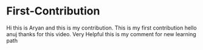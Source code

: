 # First-Contribution
Hi this is Aryan and this is my contribution.
This is my first contribution
hello anuj thanks for this video. Very Helpful
this is my comment for new learning path
